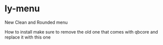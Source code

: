 # ly-menu
New Clean and Rounded menu

How to install make sure to remove the old one that comes with qbcore and replace it with this one
